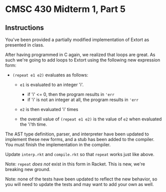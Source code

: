 # CMSC 430 Midterm 1, Part 5

## Instructions

You've been provided a partially modified implementation of Extort as
presented in class.

After having programmed in C again, we realized that loops are
great. As such we're going to add loops to Extort using the following
new expression form:

- `(repeat e1 e2)` evaluates as follows:

   * `e1` is evaluated to an integer 'i'.
     - if 'i' <= 0, then the program results in `'err`
     - if 'i' is not an integer at all, the program results in `'err`

   * `e2` is then evaluated 'i' times

   * the overall value of `(repeat e1 e2)` is the value of `e2`
     when evaluated the 'i'th time.
   
The AST type definition, parser, and interpreter have been updated to
implement these new forms, and a stub has been added to the
compiler. You must finish the implementation in the compiler.

Update `interp.rkt` and `compile.rkt` so that `repeat` works just like
above.

Note: `repeat` _does not_ exist in this form in Racket. This is new,
we're breaking new ground. 

Note: none of the tests have been updated to reflect the new behavior,
so you will need to update the tests and may want to add your own as
well.
